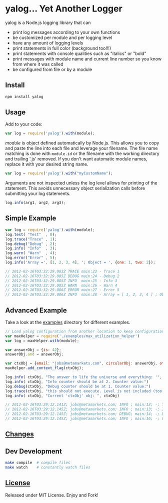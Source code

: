 yalog... Yet Another Logger
===========

yalog is a Node.js logging library that can

* print log messages according to your own functions
* be customized per module and per logging level
* have any amount of logging levels
* print statements in full color (background too!!!)
* print statements with console qualities such as "italics" or "bold"
* print messages with module name and current line number so you know from where it was called
* be configured from file or by a module

Install
-----
```javascript
npm install yalog
```

Usage
-----
Add to your code:

```javascript
var log = require('yalog').with(module);
```

*module* is object defined automatically by Node.js.  This allows you to copy and paste the line into each file and leverage your filename.  The file name matching is done with ```module.id``` or the filename with the working directory and trailing '.js' removed. If you don't want automatic module names, replace it with your desired string name.

```javascript
var log = require('yalog').with("myCustomName");
```

Arguments are not inspected unless the log level allows for printing of the statement.  This avoids unnecessary object serialization calls before submitting your log statements.

```javascript
log.info(arg1, arg2, arg3);
```


Simple Example
--------------

```javascript
var log = require('yalog').with(module);
log.test( "Test"  , 0);
log.trace("Trace" , 1);
log.debug("Debug" , 2);
log.info( "Info"  , 3);
log.warn( "Warn"  , 4);
log.error("Error" , 5);
log.info('Array =', [1, 2, 3, 4], '; Object = ', {one: 1, two: 2});

// 2012-02-16T03:32:29.083Z TRACE main:23 - Trace 1
// 2012-02-16T03:32:29.085Z DEBUG main:24 - Debug 2
// 2012-02-16T03:32:29.085Z INFO  main:25 - Info 3
// 2012-02-16T03:32:29.085Z WARN  main:26 - Warn 4
// 2012-02-16T03:32:29.086Z ERROR main:27 - Error 5
// 2012-02-16T03:32:29.086Z INFO  main:28 - Array = [ 1, 2, 3, 4 ] ; Object =  { one: 1, two: 2 }
```


Advanced Example
---------------

Take a look at the [examples](http://github.com/schloerke/yalog/tree/master/examples) directory for different examples.

```javascript
// Load yalog configuration from another location to keep configurations in one spot.
var maxHelper = require('./examples/max_utilization_helper')
var log = maxHelper.with(module);

var answerObj = {is: 42};
answerObj.and = answerObj;

var ctxObj = {email: "jobs@metamarkets.com", circularObj: answerObj, other: "contextInfo", fn: function(){return true;}};
maxHelper.add_context_flag(ctxObj);

log.info( ctxObj, "The answer to life the universe and everything: '", answerObj, "'")
log.info( ctxObj, "Info counter should be at 2. Counter value:")
log.debug(ctxObj, "Debug counter should be at 1. Counter value:")
log.trace(ctxObj, "this should not execute. Level is not included (too low in stack)")
log.info( ctxObj, "Current 'ctxObj' obj: ", ctxObj)

// 2012-02-16T03:29:12.141Z; jobs@metamarkets.com; INFO ; main:12; -; The answer to life the universe and everything: ' | { is: 42, and: [Circular] } | '; 1
// 2012-02-16T03:29:12.145Z; jobs@metamarkets.com; INFO ; main:13; -; Info counter should be at 2. Counter value:; 2
// 2012-02-16T03:29:12.145Z; jobs@metamarkets.com; DEBUG; main:14; -; Debug counter should be at 1. Counter value:; 1
// 2012-02-16T03:29:12.145Z; jobs@metamarkets.com; INFO ; main:16; -; Current 'ctxObj' obj:  | { email: 'jobs@metamarkets.com', circularObj: { is: 42, and: [Circular] }, other: 'contextInfo', fn: [Function], _myContextFlag: true }; 3
```


[Changes](http://github.com/schloerke/yalog/blob/master/README.md)
-------

Dev Development
---------------

```bash
make compile  # compile files
make watch    # constantly watch files
```


[License](http://github.com/schloerke/yalog/blob/master/LICENSE.md)
-------
Released under MIT License. Enjoy and Fork!
